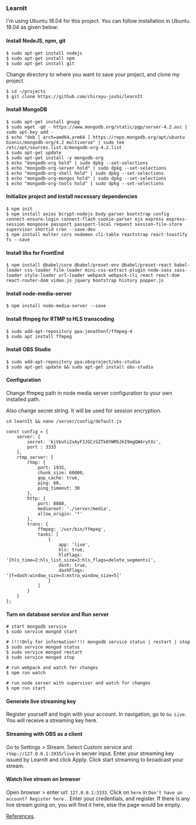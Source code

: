 ### LearnIt

I'm using Ubuntu 18.04 for this project. You can follow installation in Ubuntu 18.04 as given below: 


#### Install NodeJS, npm, git

```
$ sudo apt-get install nodejs
$ sudo apt-get install npm
$ sudo apt-get install git
```

Change directory to where you want to save your project, and clone my project.
```
$ cd ~/projects
$ git clone https://github.com/chirayu-joshi/learnIt
```

#### Install MongoDB

```
$ sudo apt-get install gnupg
$ sudo wget -qO - https://www.mongodb.org/static/pgp/server-4.2.asc | sudo apt-key add -
$ echo "deb [ arch=amd64,arm64 ] https://repo.mongodb.org/apt/ubuntu bionic/mongodb-org/4.2 multiverse" | sudo tee /etc/apt/sources.list.d/mongodb-org-4.2.list
$ sudo apt-get update
$ sudo apt-get install -y mongodb-org
$ echo "mongodb-org hold" | sudo dpkg --set-selections
$ echo "mongodb-org-server hold" | sudo dpkg --set-selections
$ echo "mongodb-org-shell hold" | sudo dpkg --set-selections
$ echo "mongodb-org-mongos hold" | sudo dpkg --set-selections
$ echo "mongodb-org-tools hold" | sudo dpkg --set-selections
```

#### Initialize project and install necessary dependencies

```
$ npm init
$ npm install axios bcrypt-nodejs body-parser bootstrap config connect-ensure-login connect-flash cookie-parser ejs express express-session mongoose passport passport-local request session-file-store supervisor shortid cron --save-dev
$ npm install multer cors nodemon cli-table reactstrap react-toastify fs --save
```

#### Install libs for FrontEnd

```
$ npm install @babel/core @babel/preset-env @babel/preset-react babel-loader css-loader file-loader mini-css-extract-plugin node-sass sass-loader style-loader url-loader webpack webpack-cli react react-dom react-router-dom video.js jquery bootstrap history popper.js
```

#### Install node-media-server

```
$ npm install node-media-server --save
```

#### Install ffmpeg for RTMP to HLS transcoding 

```
$ sudo add-apt-repository ppa:jonathonf/ffmpeg-4
$ sudo apt install ffmpeg
```

#### Install OBS Studio

```
$ sudo add-apt-repository ppa:obsproject/obs-studio
$ sudo apt-get update && sudo apt-get install obs-studio
```

#### Configuration
Change ffmpeg path in node media server configuration to your
own installed path.

Also change secret string. It will be used for session encryption.

```
cd learnIt && nano /server/config/default.js

const config = {
    server: {
        secret: 'kjVkuti2xAyF3JGCzSZTk0YWM5JhI9mgQW4rytXc',
        port : 3333
    },
    rtmp_server: {
        rtmp: {
            port: 1935,
            chunk_size: 60000,
            gop_cache: true,
            ping: 60,
            ping_timeout: 30
        },
        http: {
            port: 8888,
            mediaroot: './server/media',
            allow_origin: '*'
        },
        trans: {
            ffmpeg: '/usr/bin/ffmpeg',
            tasks: [
                {
                    app: 'live',
                    hls: true,
                    hlsFlags: '[hls_time=2:hls_list_size=3:hls_flags=delete_segments]',
                    dash: true,
                    dashFlags: '[f=dash:window_size=3:extra_window_size=5]'
                }
            ]
        }
    }
};
```


#### Turn on database service and Run server
```
# start mongodb service
$ sudo service mongod start

# (!!!Only for information!!!) mongodb service status | restart | stop
$ sudo service mongod status
$ sudo service mongod restart
$ sudo service mongod stop

# run webpack and watch for changes
$ npm run watch 

# run node server with supervisor and watch for changes
$ npm run start
```

#### Generate live streaming key
Register yourself and login with your account. In navigation, go to `Go Live`. You will receive a streaming key here. 

#### Streaming with OBS as a client
Go to Settings > Stream.  Select Custom service and `rtmp://127.0.0.1:1935/live`
in server input. Enter your streaming key issued by LearnIt and click Apply.
Click start streaming to broadcast your stream.

#### Watch live stream on browser
Open browser > enter url: `127.0.0.1:3333`. Click on `here` in `Don't have an account? Register here.`. 
Enter your credentials, and register. If there is any live stream going on, you will find it here, 
else the page would be empty. 

[References](https://quantizd.com/building-live-streaming-app-with-node-js-and-react/).
